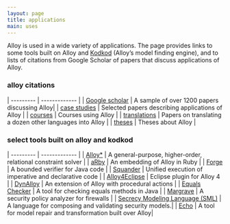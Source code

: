 ```yaml
---
layout: page
title: applications
main: uses
---
```


Alloy is used in a wide variety of applications. The page provides links to some tools built 
on Alloy and [Kodkod](https://emina.github.io/kodkod/) (Alloy’s model finding engine), and to lists of 
citations from Google Scholar of papers that discuss applications of Alloy.

### alloy citations

| --------- | ------------- |
| [Google scholar](https://scholar.google.com/scholar?q=alloy+language+OR+model+-hysteresis+-metal+-steel+-thermal+-titanium+-surface+-magnetic+-weld+-anneal&hl=en&num=100&as_sdt=1,22&as_ylo=1997&as_subj=eng) | A sample of over 1200 papers discussing Alloy|
| [case studies](citations/case-studies.html) | Selected papers describing applications of Alloy |
| [courses](citations/courses.html) | Courses using Alloy |
| [translations](citations/language-translations.html) | Papers on translating a dozen other languages into Alloy |
| [theses](citations/theses.html) | Theses about Alloy |


### select tools built on alloy and kodkod

| --------- | ------------- |
| [Alloy*](https://aleksandarmilicevic.github.io/hola/) | A general-purpose, higher-order, relational constraint solver |
| [aRby](http://people.csail.mit.edu/aleks/website/arby/) | An embedding of Alloy in Ruby |
| [Forge](https://groups.csail.mit.edu/sdg/forge/) | A bounded verifier for Java code |
| [Squander](https://people.csail.mit.edu/aleks/squander/) | Unified execution of imperative and declarative code |
| [Alloy4Eclipse](https://code.google.com/archive/p/alloy4eclipse/) | Eclipse plugin for Alloy 4 |
| [DynAlloy](https://github.com/gregistecco/dynalloy) | An extension of Alloy with procedural actions |
| [Equals Checker](http://eqchecker.sourceforge.net/) | A tool for checking equals methods in Java |
| [Margrave](http://www.margrave-tool.org/) | A security policy analyzer for firewalls |
| [Secrecy Modeling Language (SML)](https://www.researchgate.net/publication/221612416_Secrecy_UML_Method_for_Model_Transformations) | A language for composing and validating security models.|
| [Echo](http://haslab.github.io/echo/) | A tool for model repair and transformation built over Alloy|
